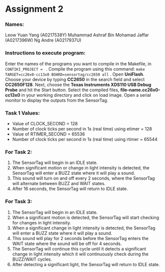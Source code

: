 # Assignment 2

### Names:
Leow Yuan Yang (A0217538Y)
Muhammad Ashraf Bin Mohamad Jaffar (A0217396W)
Ng Andre (A0217937U)

### Instructions to execute program:
Enter the names of the programs you want to compile in the Makefile, in `CONTIKI_PROJECT = ` .
Compile the program using this command: `make TARGET=cc26x0-cc13x0 BOARD=sensortag/cc2650 all` .
Open **UniFlash**. Choose your device by typing **CC2650** in the search field and select **CC2650F128**.
Next, choose the **Texas Instruments XDS110 USB Debug Probe** and hit the Start button.
Select the compiled files, **file-name.cc26x0-cc13x0** in your working directory and click on load image.
Open a serial monitor to display the outputs from the SensorTag.

### Task 1 Values:
- Value of CLOCK_SECOND = 128
- Number of clock ticks per second in 1s (real time) using etimer  = 128
- Value of RTIMER_SECOND = 65536
- Number of clock ticks per second in 1s (real time) using rtimer = 65544

### For Task 2:
1. The SensorTag will begin in an IDLE state.
2. When significant motion or change in light intensity is detected, the SensorTag will enter a BUZZ state where it will play a sound.
3. This sound will turn on and off every 2 seconds, where the SensorTag will alternate between BUZZ and WAIT states.
4. After 16 seconds, the SensorTag will return to IDLE state.

### For Task 3:
1. The SensorTag will begin in an IDLE state.
2. When a significant motion is detected, the SensorTag will start checking for changes in light intensity.
3. When a significant change in light intensity is detected, the SensorTag will enter a BUZZ state where it will play a sound.
4. This sound will play for 2 seconds before the SensorTag enters the WAIT state where the sound will be off for 4 seconds.
5. The SensorTag will continue this cycle until it detects a significant change in light intensity which it will continuously check during the BUZZ/WAIT cycles.
5. After detecting a significant light, the SensorTag will return to IDLE state.


